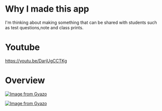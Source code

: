 # Why I made this app
I'm thinking about making something that can be shared with students such as test questions,note and class prints.

# Youtube
https://youtu.be/DarjUgCCTKg

# Overview
[![Image from Gyazo](https://i.gyazo.com/37bfb476365ed676844849ceb4d3ece5.png)](https://gyazo.com/37bfb476365ed676844849ceb4d3ece5)


[![Image from Gyazo](https://i.gyazo.com/016324ac4737b14bf993838789f6fd82.png)](https://gyazo.com/016324ac4737b14bf993838789f6fd82)
